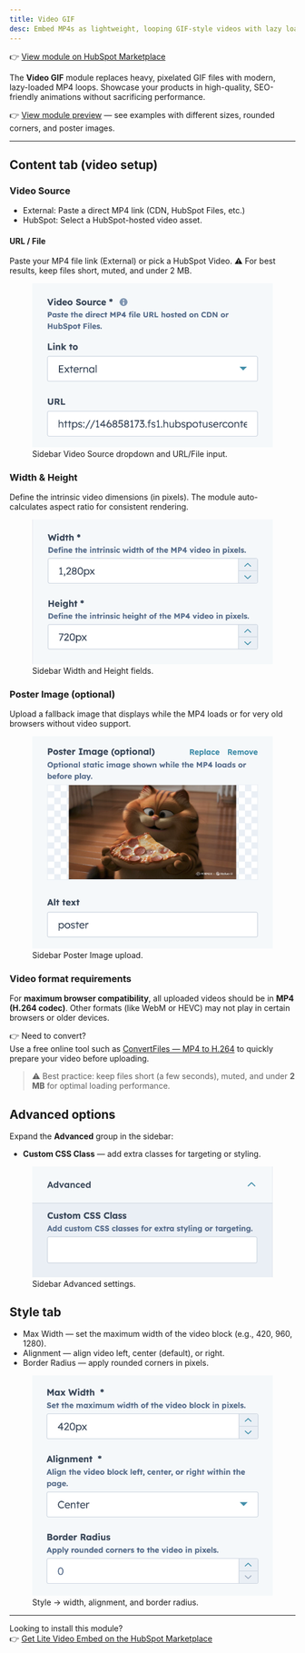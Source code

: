 ```yaml
---
title: Video GIF
desc: Embed MP4s as lightweight, looping GIF-style videos with lazy loading, custom sizes, and zero layout shifts.
---
```


👉 [View module on HubSpot Marketplace](https://app.hubspot.com/l/ecosystem/marketplace/modules/video-gif-module-by-freshjuice)

The **Video GIF** module replaces heavy, pixelated GIF files with modern, lazy-loaded MP4 loops.
Showcase your products in high-quality, SEO-friendly animations without sacrificing performance.

👉 [View module preview](https://demo.freshjuice.dev/modules/video-gif) — see examples with different sizes, rounded corners, and poster images.

---

## Content tab (video setup)

### Video Source

- External: Paste a direct MP4 link (CDN, HubSpot Files, etc.)
- HubSpot: Select a HubSpot-hosted video asset.

#### URL / File

Paste your MP4 file link (External) or pick a HubSpot Video.
⚠️ For best results, keep files short, muted, and under 2 MB.

<figure>
  <img src="./video-source.png" alt="sidebar Video Source dropdown and URL/File input" eleventy:widths="300" />
  <figcaption>Sidebar Video Source dropdown and URL/File input.</figcaption>
</figure>

### Width & Height

Define the intrinsic video dimensions (in pixels).
The module auto-calculates aspect ratio for consistent rendering.

<figure>
  <img src="./width-and-height.png" alt="sidebar Width and Height fields" eleventy:widths="300" />
  <figcaption>Sidebar Width and Height fields.</figcaption>
</figure>

### Poster Image (optional)

Upload a fallback image that displays while the MP4 loads or for very old browsers without video support.

<figure>
  <img src="./poster-image.png" alt="sidebar Poster upload" eleventy:widths="300" />
  <figcaption>Sidebar Poster Image upload.</figcaption>
</figure>

### Video format requirements

For **maximum browser compatibility**, all uploaded videos should be in **MP4 (H.264 codec)**.
Other formats (like WebM or HEVC) may not play in certain browsers or older devices.

👉 Need to convert?\
Use a free online tool such as [ConvertFiles — MP4 to H.264](https://www.convertfiles.com/convert/video/mp4-to-264) to quickly prepare your video before uploading.

> ⚠️ Best practice: keep files short (a few seconds), muted, and under **2 MB** for optimal loading performance.

## Advanced options

Expand the **Advanced** group in the sidebar:

- **Custom CSS Class** — add extra classes for targeting or styling.

<figure>
  <img src="./advanced-settings.png" alt="sidebar Advanced group expanded" eleventy:widths="300" />
  <figcaption>Sidebar Advanced settings.</figcaption>
</figure>

## Style tab

- Max Width — set the maximum width of the video block (e.g., 420, 960, 1280).
- Alignment — align video left, center (default), or right.
- Border Radius — apply rounded corners in pixels.

<figure>
  <img src="./style-settings.png" alt="Style tab settings for max width, alignment, border radius" eleventy:widths="300" />
  <figcaption>Style → width, alignment, and border radius.</figcaption>
</figure>

---

Looking to install this module?\
👉 [Get Lite Video Embed on the HubSpot Marketplace](https://app.hubspot.com/l/ecosystem/marketplace/modules/video-gif-module-by-freshjuice)

